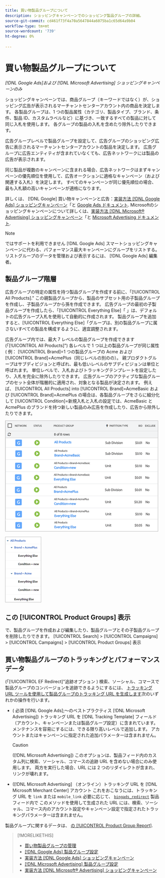 ```yaml
---
title: 買い物製品グループについて
description: ショッピングキャンペーンでのショッピング製品グループの詳細。
source-git-commit: cd461f73f4a70a5647844a6075ba1c65d64a9b04
workflow-type: tm+mt
source-wordcount: '739'
ht-degree: 0%

---
```


# 買い物製品グループについて

*[!DNL Google Ads]および [!DNL Microsoft Advertising] ショッピングキャンペーンのみ*

ショッピングキャンペーンでは、商品グループ（キーワードではなく）が、ショッピング広告が表示されるマーチャントセンターアカウント内の商品を決定します。 各製品グループは、1 つの製品属性（カテゴリ、製品タイプ、ブランド、条件、製品 ID、カスタムラベルなど）に基づき、一致するすべての製品に対して同じ入札を使用します。 各グループの製品の入札を含めたり除外したりできます。

広告グループレベルで製品グループを設定して、広告グループのショッピング広告に表示されるマーチャントセンターアカウントの製品を決定します。 広告グループに広告エンティティが含まれていなくても、広告ネットワークには製品の広告が表示されます。

同じ製品が複数のキャンペーンに含まれる場合、広告ネットワークはまずキャンペーンの優先順位を使用して、広告オークションに適格なキャンペーン（および関連する入札）を決定します。 すべてのキャンペーンが同じ優先順位の場合、最も入札額の高いキャンペーンが適格になります。

詳しくは、 [!DNL Google] 買い物キャンペーンと広告：[実装方法 [!DNL Google Ads] ショッピングキャンペーン](/help/search-social-commerce/campaign-management/special-campaign-types/google-shopping-campaigns.md)「と [Google Ads ドキュメント](https://support.google.com/google-ads/answer/3455481?visit_id=638205553638977410-2592024034&amp;rd=1). Microsoftのショッピングキャンペーンについて詳しくは、[実装方法 [!DNL Microsoft® Advertising] ショッピングキャンペーン](/help/search-social-commerce/campaign-management/special-campaign-types/microsoft-shopping-campaigns.md)「と [Microsoft Advertising ドキュメント](https://help.bingads.microsoft.com/#apex/3/en/50903/1-500).

>[!NOTE]
>
>ではサポートを利用できません [!DNL Google Ads] スマートショッピングキャンペーンに代わる、パフォーマンス最大キャンペーンにグループをリストする。 リストグループのデータを管理および表示するには、 [!DNL Google Ads] 編集者。

## 製品グループ階層

広告グループの特定の属性を持つ製品グループを作成する前に、「[!UICONTROL All Products].&quot; この親製品グループから、製品のサブセット用の子製品グループを作成し、子製品グループから孫を作成できます。 広告グループの最初の子製品グループを作成したら、「[!UICONTROL Everything Else]「 」は、デフォルトの広告グループ入札を使用して自動的に作成されます。 製品グループを追加すると、[!UICONTROL Everything Else]「グループは、別の製品グループに属さないすべての製品を構成するように、適宜調整されます。

広告グループ内では、最大 7 レベルの製品グループを作成できます (「[!UICONTROL All Products]&quot;) 各レベルで 1 つ以上の製品グループが同じ属性 ( 例： [!UICONTROL Brand]=1 つの製品グループの Acme および [!UICONTROL Brand]=AcmePlus（同じレベルの別のの）。 親プロダクトグループはサブディビジョンと呼ばれ、最も低いレベルのサブディビジョンは単位と呼ばれます。 単位レベルで、入札およびトラッキングテンプレートを設定したり、入札を完全に除外したりできます。 広告グループのアクティブな製品グループのセット全体が階層的に適用され、対象となる製品が決定されます。 例えば、 [!UICONTROL All Products] into [!UICONTROL Brand]=AcmeBasic および [!UICONTROL Brand]=AcmePlus の場合は、各製品グループをさらに細分化して [!UICONTROL Condition]=新規入札と入札の設定では、AcmeBasic と AcmePlus のブランドを持つ新しい製品のみ広告を作成したり、広告から除外したりできます。

![製品グループセットの例](/help/search-social-commerce/assets/product-group-list.png "製品グループセットの例")

![製品グループ階層の例](/help/search-social-commerce/assets/product-group-tree.png "製品グループ階層の例")

## この [!UICONTROL Product Groups] 表示

で、製品グループを作成および編集したり、製品グループとその子製品グループを削除したりできます。 [!UICONTROL Search] > [!UICONTROL Campaigns] > [!UICONTROL Campaigns] > [!UICONTROL Product Groups] 表示

## 買い物製品グループのトラッキングとパフォーマンスデータ

(「[!UICONTROL EF Redirect]&quot;追跡オプション ) 検索、ソーシャル、コマースで製品グループのコンバージョンを追跡できるようにするには、 [トラッキング URL ツールを使用して製品グループのトラッキング URL を生成します](/help/search-social-commerce/tools/click-tracking-url-generate.md)次のいずれかの操作を行います。

* ( 必須 [!DNL Google Ads];～のベストプラクティス [!DNL Microsoft Advertising]) トラッキング URL を [!DNL Tracking Template] フィールド（アカウント、キャンペーンまたは製品グループ設定）に含まれています。 メンテナンスを容易にするには、できる限り高いレベルで追加します。 アカウントまたはキャンペーンに指定された追加パラメーターは含まれません。

   >[!CAUTION]
   >
   >([!DNL Microsoft Advertising]) このオプションは、製品フィード内のカスタム列に検索、ソーシャル、コマースの追跡 URL を含めない場合にのみ使用します。 両方を実行した場合、URL には 2 つのリダイレクトが含まれ、リンクが壊れます。

* ([!DNL Microsoft Advertising] （オンライン）トラッキング URL を [!DNL Microsoft Merchant Center] アカウント これをおこなうには、トラッキング URL を `link` または `mobile_link` 必要に応じて、 [`bingads_redirect`](https://help.ads.microsoft.com/#apex/3/en/51084/0) 製品フィード内で このメソッドを使用して生成された URL には、検索、ソーシャル、コマース内のアカウント設定やキャンペーン設定で指定されたトラッキングパラメーターは含まれません。

製品グループに関するデータは、 [の [!UICONTROL Product Group Report]](/help/search-social-commerce/reports/management/basic-advanced/product-group-report.md).

>[!MORELIKETHIS]
>
>* [買い物製品グループの管理](product-group-manage.md)
>* [[!DNL Google Ads] 製品グループ設定](product-group-settings-google.md)
>* [実装方法 [!DNL Google Ads] ショッピングキャンペーン](/help/search-social-commerce/campaign-management/special-campaign-types/google-shopping-campaigns.md)
>* [[!DNL Microsoft Advertising] 製品グループ設定](product-group-settings-microsoft.md)
>* [実装方法 [!DNL Microsoft® Advertising] ショッピングキャンペーン](/help/search-social-commerce/campaign-management/special-campaign-types/microsoft-shopping-campaigns.md)

